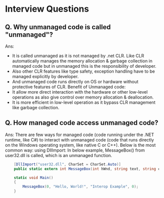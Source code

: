 # Interview Questions

## Q. Why unmanaged code is called "unmanaged"?
Ans: 
- It is called unmanaged as it is not managed by .net CLR. Like CLR automatically manages the memory allocation & garbage collection in managed code but in unmanaged this is the responsibility of developer.
- Also other CLR features like type safety, exception handling have to be managed explicitly by developer.
- And unmanaged code runs directly on OS or hardware without protective features of CLR. 
Benefit of Unmanaged code:
- It allow more direct interaction with the hardware or other low-level operations as also give control over memory allocation & deallocation.
- It is more efficient in low-level operation as it bypass CLR management like garbage collection.

## Q. How managed code access unmanaged code?
Ans: There are few ways for managed code (code running under the .NET runtime, like C#) to interact with unmanaged code (code that runs directly on the Windows operating system, like native C or C++). Below is the most common way:
using DllImport: In below example, MessageBox() from user32.dll is called, which is an unmanaged function.

```cs
	[DllImport("user32.dll", CharSet = CharSet.Auto)]
    public static extern int MessageBox(int hWnd, string text, string caption, uint type);

    static void Main()
    {
        MessageBox(0, "Hello, World!", "Interop Example", 0);
    }
```
